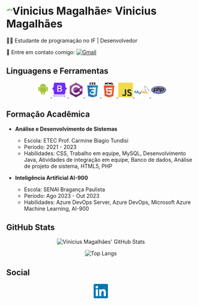 # <img src="https://avatars.githubusercontent.com/u/162904345?v=4" alt="Vinicius Magalhães" width="100" height="100" style="border-radius: 50%;"/> Vinicius Magalhães

👨‍💻 Estudante de programação no IF | Desenvolvedor

📧 Entre em contato comigo: <a href="mailto:lucavimagal@gmail.com" target="_blank" rel="noreferrer">
        <img src="https://upload.wikimedia.org/wikipedia/commons/7/7e/Gmail_icon_%282020%29.svg" alt="Gmail" width="20" height="20"/>
    </a>

## Linguagens e Ferramentas

<p align="center">
    <a href="https://github.com/Viniciusmagal/Apps" target="_blank" rel="noreferrer">
        <img src="https://raw.githubusercontent.com/devicons/devicon/master/icons/android/android-original-wordmark.svg" alt="Android" width="40" height="40"/>
    </a>
    <a href="https://getbootstrap.com" target="_blank" rel="noreferrer">
        <img src="https://raw.githubusercontent.com/devicons/devicon/master/icons/bootstrap/bootstrap-plain-wordmark.svg" alt="Bootstrap" width="40" height="40"/>
    </a>
    <a href="https://www.w3schools.com/cs/" target="_blank" rel="noreferrer">
        <img src="https://raw.githubusercontent.com/devicons/devicon/master/icons/csharp/csharp-original.svg" alt="C#" width="40" height="40"/>
    </a>
    <a href="https://www.w3schools.com/css/" target="_blank" rel="noreferrer">
        <img src="https://raw.githubusercontent.com/devicons/devicon/master/icons/css3/css3-original-wordmark.svg" alt="CSS3" width="40" height="40"/>
    </a>
    <a href="https://github.com/Viniciusmagal/Web-projects" target="_blank" rel="noreferrer">
        <img src="https://raw.githubusercontent.com/devicons/devicon/master/icons/html5/html5-original-wordmark.svg" alt="HTML5" width="40" height="40"/>
    </a>
    <a href="https://developer.mozilla.org/en-US/docs/Web/JavaScript" target="_blank" rel="noreferrer">
        <img src="https://raw.githubusercontent.com/devicons/devicon/master/icons/javascript/javascript-original.svg" alt="JavaScript" width="40" height="40"/>
    </a>
    <a href="https://www.mysql.com/" target="_blank" rel="noreferrer">
        <img src="https://raw.githubusercontent.com/devicons/devicon/master/icons/mysql/mysql-original-wordmark.svg" alt="MySQL" width="40" height="40"/>
    </a>
    <a href="https://github.com/Viniciusmagal/Web-projects" target="_blank" rel="noreferrer">
        <img src="https://raw.githubusercontent.com/devicons/devicon/master/icons/php/php-original.svg" alt="PHP" width="40" height="40"/>
    </a>
</p>

## Formação Acadêmica

- **Análise e Desenvolvimento de Sistemas**
  - Escola: ETEC Prof. Carmine Biagio Tundisi
  - Período: 2021 - 2023
  - Habilidades: CSS, Trabalho em equipe, MySQL, Desenvolvimento Java, Atividades de integração em equipe, Banco de dados, Análise de projeto de sistema, HTML5, PHP

- **Inteligência Artificial AI-900**
  - Escola: SENAI Bragança Paulista
  - Período: Ago 2023 - Out 2023
  - Habilidades: Azure DevOps Server, Azure DevOps, Microsoft Azure Machine Learning, AI-900

## GitHub Stats

<p align="center">
    <img src="https://github-readme-stats.vercel.app/api?username=ViniciusMagal&show_icons=true&theme=radical" alt="Vinicius Magalhães' GitHub Stats" />
</p>

<p align="center">
    <img src="https://github-readme-stats.vercel.app/api/top-langs/?username=Viniciusmagal&layout=compact&langs_count=8&card_width=495" alt="Top Langs" />
</p>

## Social

<p align="center">
    <a href="https://www.linkedin.com/in/vinicius-magalhães-5137402b9/" target="_blank" rel="noreferrer">
        <img src="https://raw.githubusercontent.com/devicons/devicon/master/icons/linkedin/linkedin-original.svg" alt="LinkedIn" width="40" height="40"/>
    </a>
</p>
